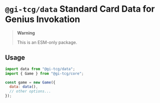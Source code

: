 # `@gi-tcg/data` Standard Card Data for Genius Invokation

> **Warning**
>
> This is an ESM-only package.

## Usage

```js
import data from "@gi-tcg/data";
import { Game } from "@gi-tcg/core";

const game = new Game({
  data: data(),
  // other options...
});
```

